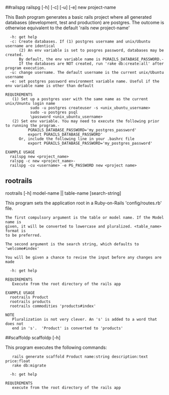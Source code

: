 ##railspg
railspg [-h] [-c] [-u] [-e] new project-name

This Bash program generates a basic rails project where all generated databases (development, test and production) are
postgres. The outcome is otherwise equivalent to the default 'rails new project-name'

      -h: get help
      -c: Create databases. If (1) postgres username and unix/Ubuntu username are identical
          (2) An env variable is set to posgres password, databases may be created.
          By default, the env variable name is PGRAILS_DATABASE_PASSWORD.-
          If the databases are NOT created, run 'rake db:create:all' after program execution.
      -u: change username. The default username is the current unix/Ubuntu username
      -e: set postgres password environment variable name. Useful if the env variable name is other than default

    REQUIREMENTS
       (1) Set up a postgres user with the same name as the current unix/Ununtu login name
               sudo -u postgres createuser -s <unix_ubuntu_username>
               sudo -u postgres psql
               \password <unix_ubuntu_username>
       (2) Set env variable. You may need to execute the following prior to running the program.-
              PGRAILS_DATABASE_PASSWORD='my_postgres_password'
              export PGRAILS_DATABASE_PASSWORD'
          Or, include the following line in your .bashrc file
              export PGRAILS_DATABASE_PASSWORD='my_postgres_password'

    EXAMPLE USAGE
      railspg new <project_name>
      ralspg -c new <project_name>-
      railspg -cu <username> -e PG_PASSWORD new <project name>

## rootrails
  rootrails [-h] model-name || table-name [search-string]

This program sets the application root in a Ruby-on-Rails 'config/routes.rb' file.

    The first compulsory argument is the table or model name. If the Model name is
    given, it will be converted to lowercase and pluralized. <table_name> format is
    to be preferred.

    The second argument is the search string, which defaults to 'welcome#index'

    You will be given a chance to revise the input before any changes are made

      -h: get help

    REQUIREMENTS
       Execute from the root directory of the rails app

    EXAMPLE USAGE
      rootrails Product
      rootrails products
      rootrails commodities 'products#index'

    NOTE
       Pluralization is not very clever. An 's' is added to a word that does not
       end in 's'.  'Product' is converted to 'products'

##scaffoldp
 scaffoldp [-h]

This program executes the following commands:

       rails generate scaffold Product name:string description:text price:float
       rake db:migrate

      -h: get help

    REQUIREMENTS
       execute from the root directory of the rails app

